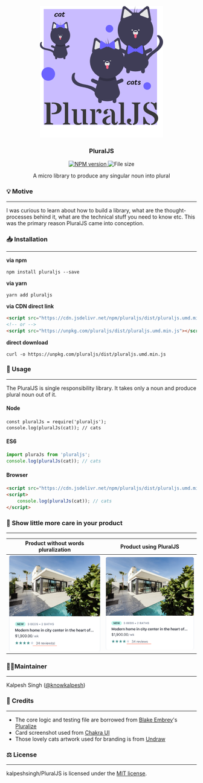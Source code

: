 <p align="center">
  <img src="/src/assests/pluraljs.svg" />
</p>
<h3 align="center">
  PluralJS
</h3>

<p align="center">
  <a href="https://npmjs.org/package/pluraljs" target="_blank" rel="noopener">
    <img src="https://img.shields.io/npm/v/pluraljs.svg?style=flat" alt="NPM version">
  </a>
    <img src="https://img.shields.io/github/size/kalpeshsingh/pluraljs/src/main.js.svg?style=flat" alt="File size">
</p>

<p  align="center">A micro library to produce any singular noun into plural
  
### 💡 Motive
---
I was curious to learn about how to build a library, what are the thought-processes behind it, what are the technical stuff you need to know etc. This was the primary reason PluralJS came into conception.

### 📥 Installation

---

**via npm**

```shell
npm install pluraljs --save
```

**via yarn**

```shell
yarn add pluraljs
```

**via CDN direct link**

```html
<script src="https://cdn.jsdelivr.net/npm/pluraljs/dist/pluraljs.umd.min.js"></script>
<!-- or -->
<script src="https://unpkg.com/pluraljs/dist/pluraljs.umd.min.js"></script>
```

**direct download**

```shell
curl -o https://unpkg.com/pluraljs/dist/pluraljs.umd.min.js
```

### 📑 Usage

---

The PluralJS is single responsibility library.
It takes only a noun and produce plural noun out of it.

#### Node

```node
const pluralJs = require('pluraljs');
console.log(pluralJs(cat)); // cats
```

#### ES6

```js
import pluraJs from 'pluraljs';
console.log(pluralJs(cat)); // cats
```

#### Browser

```html
<script src="https://cdn.jsdelivr.net/npm/pluraljs/dist/pluraljs.umd.min.js"></script>
<script>
	console.log(pluralJs(cat)); // cats
</script>
```

### 🧡 Show little more care in your product

---

| Product without words pluralization                                                                                   | Product using PluralJS                                                                                         |
| --------------------------------------------------------------------------------------------------------------------- | -------------------------------------------------------------------------------------------------------------- |
| <img width="300px" src="/src/assests/sample_without_pluralization.png" alt="Screenshot - Product not using PluralJS"> | <img width="300px" src="/src/assests/sample_with_pluralization.png" alt="Screenshot - Product using PluralJS"> |

### 💂‍♂️Maintainer

---

Kalpesh Singh ([@knowkalpesh](https://twitter.com/knowkalpesh))

### 🙇 Credits

---

- The core logic and testing file are borrowed from [Blake Embrey](https://github.com/blakeembrey)'s [Pluralize](https://github.com/blakeembrey/pluralize)
- Card screenshot used from [Chakra UI](https://chakra-ui.com/)
- Those lovely cats artwork used for branding is from [Undraw](https://undraw.co/)

### ⚖️ License

---

kalpeshsingh/PluralJS is licensed under the [MIT license](https://opensource.org/licenses/MIT).
